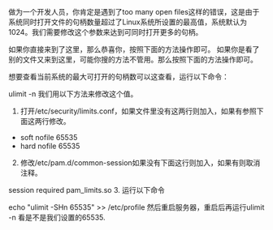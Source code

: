 做为一个开发人员，你肯定是遇到了too many open files这样的错误，这是由于系统同时打开文件的句柄数量超过了Linux系统所设置的最高值，系统默认为1024。我们需要修改这个参数来达到可同时打开更多的句柄。

如果你直接来到了这里，那么恭喜你，按照下面的方法操作即可。
如果你是看了别的文件又来到这里，可能你搜的方法不管用。那么按照下面的方法操作即可。

想要查看当前系统的最大可打开的句柄数可以这查看，运行以下命令：

ulimit -n
我们用以下方法来修改这个值。

1. 打开/etc/security/limits.conf，如果文件里没有这两行则加入，如果有参照下面这两行修改。

* soft nofile 65535
* hard nofile 65535
2. 修改/etc/pam.d/common-session如果没有下面这行则加入，如果有则取消注释。

session required pam_limits.so
3. 运行以下命令

echo "ulimit -SHn 65535" >> /etc/profile
然后重启服务器，重启后再运行ulimit -n 看是不是我们设置的65535.